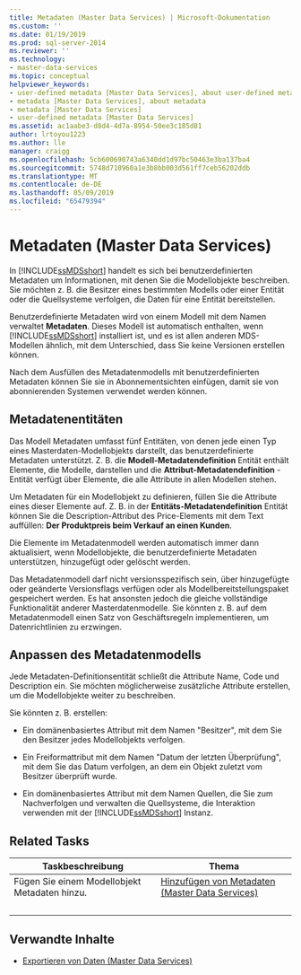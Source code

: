 ```yaml
---
title: Metadaten (Master Data Services) | Microsoft-Dokumentation
ms.custom: ''
ms.date: 01/19/2019
ms.prod: sql-server-2014
ms.reviewer: ''
ms.technology:
- master-data-services
ms.topic: conceptual
helpviewer_keywords:
- user-defined metadata [Master Data Services], about user-defined metadata
- metadata [Master Data Services], about metadata
- metadata [Master Data Services]
- user-defined metadata [Master Data Services]
ms.assetid: ac1aabe3-d8d4-4d7a-8954-50ee3c185d81
author: lrtoyou1223
ms.author: lle
manager: craigg
ms.openlocfilehash: 5cb600690743a6340dd1d97bc50463e3ba137ba4
ms.sourcegitcommit: 5748d710960a1e3b8bb003d561ff7ceb56202ddb
ms.translationtype: MT
ms.contentlocale: de-DE
ms.lasthandoff: 05/09/2019
ms.locfileid: "65479394"
---
```

# <a name="metadata-master-data-services"></a>Metadaten (Master Data Services)
  In [!INCLUDE[ssMDSshort](../includes/ssmdsshort-md.md)] handelt es sich bei benutzerdefinierten Metadaten um Informationen, mit denen Sie die Modellobjekte beschreiben. Sie möchten z. B. die Besitzer eines bestimmten Modells oder einer Entität oder die Quellsysteme verfolgen, die Daten für eine Entität bereitstellen.  
  
 Benutzerdefinierte Metadaten wird von einem Modell mit dem Namen verwaltet **Metadaten**. Dieses Modell ist automatisch enthalten, wenn [!INCLUDE[ssMDSshort](../includes/ssmdsshort-md.md)] installiert ist, und es ist allen anderen MDS-Modellen ähnlich, mit dem Unterschied, dass Sie keine Versionen erstellen können.  
  
 Nach dem Ausfüllen des Metadatenmodells mit benutzerdefinierten Metadaten können Sie sie in Abonnementsichten einfügen, damit sie von abonnierenden Systemen verwendet werden können.  
  
## <a name="metadata-entities"></a>Metadatenentitäten  
 Das Modell Metadaten umfasst fünf Entitäten, von denen jede einen Typ eines Masterdaten-Modellobjekts darstellt, das benutzerdefinierte Metadaten unterstützt. Z. B. die **Modell-Metadatendefinition** Entität enthält Elemente, die Modelle, darstellen und die **Attribut-Metadatendefinition** -Entität verfügt über Elemente, die alle Attribute in allen Modellen stehen.  
  
 Um Metadaten für ein Modellobjekt zu definieren, füllen Sie die Attribute eines dieser Elemente auf. Z. B. in der **Entitäts-Metadatendefinition** Entität können Sie die Description-Attribut des Price-Elements mit dem Text auffüllen: **Der Produktpreis beim Verkauf an einen Kunden**.  
  
 Die Elemente im Metadatenmodell werden automatisch immer dann aktualisiert, wenn Modellobjekte, die benutzerdefinierte Metadaten unterstützen, hinzugefügt oder gelöscht werden.  
  
 Das Metadatenmodell darf nicht versionsspezifisch sein, über hinzugefügte oder geänderte Versionsflags verfügen oder als Modellbereitstellungspaket gespeichert werden. Es hat ansonsten jedoch die gleiche vollständige Funktionalität anderer Masterdatenmodelle. Sie könnten z. B. auf dem Metadatenmodell einen Satz von Geschäftsregeln implementieren, um Datenrichtlinien zu erzwingen.  
  
## <a name="customizing-your-metadata-model"></a>Anpassen des Metadatenmodells  
 Jede Metadaten-Definitionsentität schließt die Attribute Name, Code und Description ein. Sie möchten möglicherweise zusätzliche Attribute erstellen, um die Modellobjekte weiter zu beschreiben.  
  
 Sie könnten z. B. erstellen:  
  
-   Ein domänenbasiertes Attribut mit dem Namen "Besitzer", mit dem Sie den Besitzer jedes Modellobjekts verfolgen.  
  
-   Ein Freiformattribut mit dem Namen "Datum der letzten Überprüfung", mit dem Sie das Datum verfolgen, an dem ein Objekt zuletzt vom Besitzer überprüft wurde.  
  
-   Ein domänenbasiertes Attribut mit dem Namen Quellen, die Sie zum Nachverfolgen und verwalten die Quellsysteme, die Interaktion verwenden mit der [!INCLUDE[ssMDSshort](../includes/ssmdsshort-md.md)] Instanz.  
  
## <a name="related-tasks"></a>Related Tasks  
  
|Taskbeschreibung|Thema|  
|----------------------|-----------|  
|Fügen Sie einem Modellobjekt Metadaten hinzu.|[Hinzufügen von Metadaten &#40;Master Data Services&#41;](add-metadata-master-data-services.md)
|&nbsp;|&nbsp;|
  
## <a name="related-content"></a>Verwandte Inhalte  
  
-   [Exportieren von Daten &#40;Master Data Services&#41;](overview-exporting-data-master-data-services.md)  
  
  
